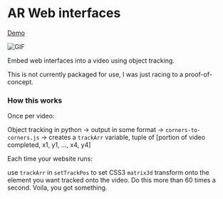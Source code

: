 # AR Web interfaces
[Demo](https://λ.name/track)

![GIF](http://csclub.uwaterloo.ca/~azvorygi/tracking.gif)

Embed web interfaces into a video using object tracking.

This is not currently packaged for use, I was just racing to a proof-of-concept.


### How this works

Once per video:

Object tracking in python -> output in some format -> `corners-to-corners.js` -> creates a `trackArr` variable, tuple of [portion of video completed, x1, y1, ..., x4, y4]

Each time your website runs:

use `trackArr` in `setTrackPos` to set CSS3 `matrix3d` transform onto the element you want tracked onto the video. Do this more than 60 times a second. Voila, you got something.

